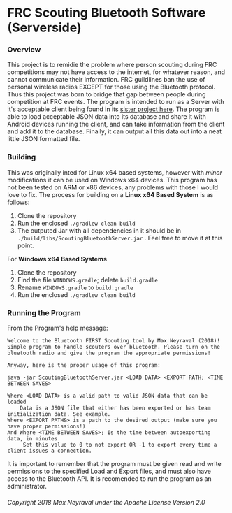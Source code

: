 # FRC Scouting Bluetooth Software (Serverside)
### Overview
This project is to remidie the problem where person scouting during FRC competitions may not have access to the internet, for whatever reason, and cannot communicate their 
information. FRC guildlines ban the use of personal wireless radios EXCEPT for those using the Bluetooth protocol. Thus this project was born to bridge that gap between people during 
competition at FRC events. The program is intended to run as a Server with it's acceptable client being found in its [sister project here](https://github.com/Notsure45/Scouting_FRC). 
The program is able to load acceptable JSON data into its database and share it with Android devices running the client, and can take information from the client and add it to the 
database. Finally, it can output all this data out into a neat little JSON formatted file.
### Building
This was originally inted for Linux x64 based systems, however with *minor* modifications it can be used on Windows x64 devices. This program has not been tested on ARM or x86 
devices, any problems with those I would love to fix. The process for building on a **Linux x64 Based System** is as follows:
1. Clone the repository
2. Run the enclosed ```./gradlew clean build```
3. The outputed Jar with all dependencies in it should be in ```./build/libs/ScoutingBluetoothServer.jar``` . Feel free to move it at this point.

For **Windows x64 Based Systems**
1. Clone the repository
2. Find the file ```WINDOWS.gradle```; delete ```build.gradle```
3. Rename ```WINDOWS.gradle``` to ```build.gradle```
4. Run the enclosed ```./gradlew clean build```
### Running the Program
From the Program's help message:
```
Welcome to the Bluetooth FIRST Scouting tool by Max Neyraval (2018)!
Simple program to handle scouters over bluetooth. Please turn on the bluetooth radio and give the program the appropriate permissions!

Anyway, here is the proper usage of this program:

java -jar ScoutingBluetoothServer.jar <LOAD DATA> <EXPORT PATH; <TIME BETWEEN SAVES>

Where <LOAD DATA> is a valid path to valid JSON data that can be loaded
	Data is a JSON file that either has been exported or has team initialization data. See example.
Where <EXPORT PATH&> is a path to the desired output (make sure you have proper permissions!)
And Where <TIME BETWEEN SAVES>; Is the time between autoexporting data, in minutes
	 Set this value to 0 to not export OR -1 to export every time a client issues a connection.
```
It is important to remember that the program must be given read and write permissions to the specified Load and Export files, and must also have access to the Bluetooth API. It is 
recomended to run the program as an administrator.







###### Copyright 2018 Max Neyraval under the Apache License Version 2.0
